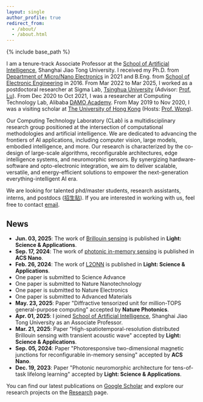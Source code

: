 ```yaml
---
layout: single
author_profile: true
redirect_from:
  - /about/
  - /about.html
---
```


{% include base_path %}

I am a tenure-track Associate Professor at the [School of Artificial Intelligence](https://soai.sjtu.edu.cn/), Shanghai Jiao Tong University. I received my Ph.D. from [Department of Micro/Nano Electronics](https://dmne.sjtu.edu.cn/dmne/) in 2021 and B.Eng. from [School of Electronic Engineering](https://www.ese.uestc.edu.cn/) in 2016. From Mar 2022 to Mar 2025, I worked as a postdoctoral researcher at Sigma Lab, [Tsinghua University](https://www.ee.tsinghua.edu.cn/) (Advisor: [Prof. Lu](https://www.luvision.net/)). From Dec 2020 to Oct 2021, I was a researcher at Computing Technology Lab, Alibaba [DAMO Academy](https://damo.alibaba.com/). From May 2019 to Nov 2020, I was a visiting scholar at [The University of Hong Kong](https://www.eee.hku.hk/) (Hosts: [Prof. Wong](https://www.eee.hku.hk/~nwong/)). 

Our Computing Technology Laboratory (CLab) is a multidisciplinary research group positioned at the intersection of computational methodologies and artificial intelligence. We are dedicated to advancing the frontiers of AI applications, including computer vision, large models, embodied intelligence, and more. Our research is characterized by the co-design of large-scale algorithms, reconfigurable architectures, edge intelligence systems, and neuromorphic sensors. By synergizing hardware-software and opto-electronic integration, we aim to deliver scalable, versatile, and energy-efficient solutions to empower the next-generation everything-intelligent AI era. 

We are looking for talented phd/master students, research assistants, interns, and postdocs ([招生贴](/position/)). If you are interested in working with us, feel free to contact [email](mailto:cyuan328@sjtu.edu.cn).

## News

- **Jun. 03, 2025**: The work of [Brillouin sensing](https://www.nature.com/articles/s41377-025-01848-4) is published in **Light: Science & Applications**.
- **Sep. 17, 2024**: The work of [photonic in-memory sensing](https://pubs.acs.org/doi/abs/10.1021/acsnano.4c09735) is published in **ACS Nano**.
- **Feb. 26, 2024**: The work of [L2ONN](https://www.nature.com/articles/s41377-024-01395-4) is published in **Light: Science & Applications**.
- One paper is submitted to Science Advance
- One paper is submitted to Nature Nanotechnology
- One paper is submitted to Nature Electronics
- One paper is submitted to Advanced Materials
- **May. 23, 2025**: Paper "Diffractive tensorized unit for million-TOPS general-purpose computing" accepted by **Nature Photonics**.
- **Apr. 01, 2025**: I joined [School of Artificial Intelligence](https://soai.sjtu.edu.cn/cn/facultydetails/zzjs/chengyuan), Shanghai Jiao Tong University as an Associate Professor.
- **Mar. 21, 2025**: Paper "High-spatiotemporal-resolution distributed Brillouin sensing with transient acoustic wave" accepted by **Light: Science & Applications**.
- **Sep. 05, 2024**: Paper "Photoresponsive two-dimensional magnetic junctions for reconfigurable in-memory sensing" accepted by **ACS Nano**.
- **Dec. 19, 2023**: Paper "Photonic neuromorphic architecture for tens-of-task lifelong learning" accepted by **Light: Science & Applications**.

You can find our latest publications on [Google Scholar](https://scholar.google.com/citations?user=XJLW5xMAAAAJ&hl=zh-CN) and explore our research projects on the [Research](/research/) page.